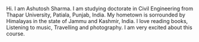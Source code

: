 Hi. I am Ashutosh Sharma. I am studying doctorate in Civil Engineering from Thapar University, Patiala, Punjab, India. My hometown is sorrounded by Himalayas in the state of Jammu and Kashmir, India. I love reading books, Listening to music, Travelling and photography. I am very excited about this course.
